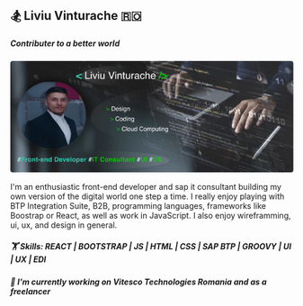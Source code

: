 ## 🏂 Liviu Vinturache 🇷🇴

##### Contributer to a better world 

![### Consultancy | Develpment | Design](https://github.com/vteliviu/vteliviu/blob/main/cover.jpg)

I'm an enthusiastic front-end developer and sap it consultant building my own version of the digital world one step a time. I really enjoy playing with BTP Integration Suite, B2B, programming languages, frameworks like Boostrap or React, as well as work in JavaScript.
I also enjoy wireframming, ui, ux, and design in general.

##### 🏋️  Skills: REACT | BOOTSTRAP | JS | HTML | CSS | SAP BTP | GROOVY | UI | UX | EDI

##### 💼  I'm currently working on Vitesco Technologies Romania and as a freelancer
